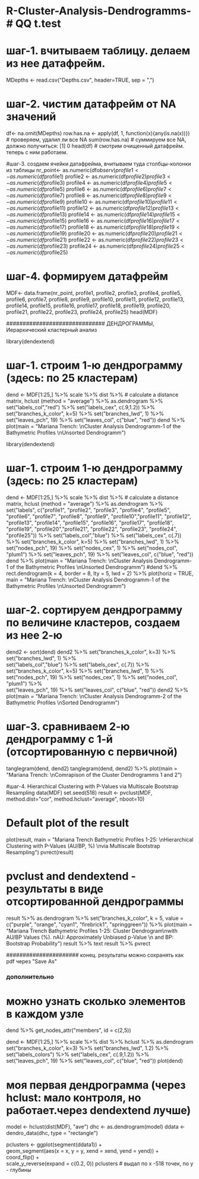 # R-Cluster-Analysis-Dendrogramms-# QQ t.test
# шаг-1. вчитываем таблицу. делаем из нее датафрейм.
MDepths <- read.csv("Depths.csv", header=TRUE, sep = ",")

# шаг-2. чистим датафрейм от NA значений
df<- na.omit(MDepths) 
row.has.na <- apply(df, 1, function(x){any(is.na(x))}) # проверяем, удалил ли все NA
sum(row.has.na) # суммируем все NA, должно получиться: [1] 0
head(df) # смотрим очищенный датафрейм. теперь с ним работаем.

#шаг-3. создаем ячейки датафрейма, вчитываем туда столбцы-колонки из таблицы
nr_point<- as.numeric(df$observ)
profile1 <- as.numeric(df$profile1)
profile2 <- as.numeric(df$profile2)
profile3 <- as.numeric(df$profile3)
profile4 <- as.numeric(df$profile4)
profile5 <- as.numeric(df$profile5)
profile6 <- as.numeric(df$profile6)
profile7 <- as.numeric(df$profile7)
profile8 <- as.numeric(df$profile8)
profile9 <- as.numeric(df$profile9)
profile10 <- as.numeric(df$profile10)
profile11 <- as.numeric(df$profile11)
profile12 <- as.numeric(df$profile12)
profile13 <- as.numeric(df$profile13)
profile14 <- as.numeric(df$profile14)
profile15 <- as.numeric(df$profile15)
profile16 <- as.numeric(df$profile16)
profile17 <- as.numeric(df$profile17)
profile18 <- as.numeric(df$profile18)
profile19 <- as.numeric(df$profile19)
profile20 <- as.numeric(df$profile20)
profile21 <- as.numeric(df$profile21)
profile22 <- as.numeric(df$profile22)
profile23 <- as.numeric(df$profile23)
profile24 <- as.numeric(df$profile24)
profile25 <- as.numeric(df$profile25)

# шаг-4. формируем датафрейм
MDF<- data.frame(nr_point, profile1, profile2, profile3, profile4, profile5, profile6, profile7, profile8, profile9, profile10, profile11, profile12, profile13, profile14, profile15, profile16, profile17, profile18, profile19, profile20, profile21, profile22, profile23, profile24, profile25)
head(MDF)

############################## ДЕНДРОГРАММЫ, Иерархический кластерный анализ


library(dendextend)
# шаг-1. строим 1-ю дендрограмму (здесь: по 25 кластерам)
dend <- MDF[1:25,] %>%  scale %>% dist %>% # calculate a distance matrix, 
	hclust (method = "average") %>% 
	as.dendrogram %>% 
	set("labels_col","red") %>% set("labels_cex", c(.9,1.2)) %>%
	set("branches_k_color", k=5) %>% set("branches_lwd", 1) %>% 	
	set("leaves_pch", 19) %>% set("leaves_col", c("blue", "red")) 
dend %>% plot(main = "Mariana Trench: \nCluster Analysis Dendrogramm-1 of the Bathymetric Profiles \nUnsorted Dendrogramm")

library(dendextend)
# шаг-1. строим 1-ю дендрограмму (здесь: по 25 кластерам)
dend <- MDF[1:25,] %>%  scale %>% dist %>% # calculate a distance matrix, 
	hclust (method = "average") %>% 
	as.dendrogram %>% 
	set("labels", c("profile1", "profile2", "profile3", "profile4", "profile5", "profile6", "profile7", "profile8", "profile9", "profile10","profile11", "profile12", "profile13", "profile14", "profile15", "profile16", "profile17", "profile18", "profile19", "profile20","profile21", "profile22", "profile23", "profile24", "profile25")) %>%
	set("labels_col","blue") %>% set("labels_cex", c(.7)) %>%
	set("branches_k_color", k=5) %>% set("branches_lwd", 1) %>% 	
	set("nodes_pch", 19) %>%  set("nodes_cex", 1) %>%
	set("nodes_col", "plum1") %>%
	set("leaves_pch", 19) %>% set("leaves_col", c("blue", "red")) 
dend %>% plot(main = "Mariana Trench: \nCluster Analysis Dendrogramm-1 of the Bathymetric Profiles \nUnsorted Dendrogramm")
#dend %>% rect.dendrogram(k = 4, border = 8, lty = 5, lwd = 2) %>% plot(horiz = TRUE, main = "Mariana Trench: \nCluster Analysis Dendrogramm-1 of the Bathymetric Profiles \nUnsorted Dendrogramm")


# шаг-2. сортируем дендрограмму по величине кластеров, создаем из нее 2-ю
dend2 <- sort(dend)
dend2 %>%  set("branches_k_color", k=3) %>% set("branches_lwd", 1) %>%    	
	set("labels_col","blue") %>% set("labels_cex", c(.7)) %>%
	set("branches_k_color", k=5) %>% set("branches_lwd", 1) %>% 	
	set("nodes_pch", 19) %>%  set("nodes_cex", 1) %>%
	set("nodes_col", "plum1") %>% 	
	set("leaves_pch", 19) %>% set("leaves_col", c("blue", "red"))
dend2 %>% plot(main = "Mariana Trench: \nCluster Analysis Dendrogramm-2 of the Bathymetric Profiles \nSorted Dendrogramm")

# шаг-3. сравниваем 2-ю дендрограмму с 1-й (отсортированную с первичной)
tanglegram(dend, dend2)
tanglegram(dend, dend2) %>% plot(main = "Mariana Trench: \nComrapison of the Cluster Dendrogramms 1 and 2")

#шаг-4. Hierarchical Clustering with P-Values via Multiscale Bootstrap Resampling
data(MDF) 
set.seed(518) 
result <- pvclust(MDF, method.dist="cor", method.hclust="average", nboot=10)
# Default plot of the result 
plot(result, main = "Mariana Trench Bathymetric Profiles 1-25: \nHierarchical Clustering with P-Values (AU/BP, %) \nvia Multiscale Bootstrap Resampling")
pvrect(result)

# pvclust and dendextend - результаты в виде отсортированной дендрограммы
result %>% as.dendrogram %>% 
	set("branches_k_color", k = 5, value = c("purple", "orange", "cyan1", "firebrick1", "springgreen")) %>%
 	plot(main = "Mariana Trench Bathymetric Profiles 1-25: Cluster Dendrogram\nwith AU/BP Values (%). nAU: Approximately Unbiased p-Value \n and BP: Bootstrap Probability")
result %>% text 
result %>% pvrect

###################### конец. результаты можно сохранять как pdf через "Save As"

### дополнительно
# можно узнать сколько элементов в каждом узле
dend %>% get_nodes_attr("members", id = c(2,5))

dend <- MDF[1:25,] %>%  scale %>% dist %>% 
	hclust %>% as.dendrogram
set("branches_k_color", k=3) %>% set("branches_lwd", 1.2) %>%   
set("labels_colors") %>% set("labels_cex", c(.9,1.2)) %>%     
set("leaves_pch", 19) %>% set("leaves_col", c("blue", "red")) 
plot(dend)

# моя первая дендрограмма (через hclust: мало контроля, но работает.через dendextend лучше)
model <- hclust(dist(MDF), "ave")
dhc <- as.dendrogram(model)
ddata <- dendro_data(dhc, type = "rectangle")

pclusters <- ggplot(segment(ddata1)) +    
	geom_segment(aes(x = x, y = y, xend = xend, yend = yend)) +    
	coord_flip() +    
	scale_y_reverse(expand = c(0.2, 0)) 
pclusters # выдал по x -518 точек, по y - глубины
